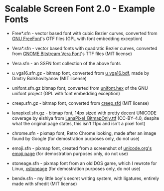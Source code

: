 Scalable Screen Font 2.0 - Example Fonts
========================================

 - Free*.sfn - vector based font with cubic Bezier curves, converted from [GNU FreeFont](https://www.gnu.org/software/freefont/)'s OTF files (GPL with font embedding exception)

 - Vera*.sfn - vector based fonts with quadratic Bezier curves, converted from [GNOME Bitstream Vera Font](https://www.gnome.org/fonts/)'s TTF files (MIT license)

 - Vera.sfn - an SSFN font collection of the above fonts

 - u_vga16.sfn.gz - bitmap font, converted from [u_vga16.bdf](http://www.inp.nsk.su/~bolkhov/files/fonts/univga/), made by Dmitry Bolkhovityanov (MIT license)

 - unifont.sfn.gz bitmap font, converted from [unifont.hex](http://unifoundry.com/unifont/index.html) of the GNU unifont project (GPL with font embedding exception)

 - creep.sfn.gz - bitmap font, converted from [creep.sfd](https://github.com/romeovs/creep/releases) (MIT license)

 - lanapixel.sfn.gz - bitmap font, 14px sized with pretty decent UNICODE coverage by eishiya from [LanaPixel_BitmapOnly.ttf](https://opengameart.org/content/lanapixel-localization-friendly-pixel-font) (CC-BY-4.0, despite what the original page states, this isn't 11px and isn't a pixel font)

 - chrome.sfn - pixmap font, Retro Chrome looking, made after an image found by Google (for demostration purposes only, do not use)

 - emoji.sfn - pixmap font, created from a screenshot of [unicode.org's emoji page](http://www.unicode.org/emoji/charts/full-emoji-list.html) (for demostration purposes only, do not use)

 - stoneage.sfn - pixmap font from an old DOS game, which I rewrote for Linux, [xstoneage](https://gitlab.com/bztsrc/xstoneage) (for demostration purposes only, do not use)

 - bende.sfn - my little boy's secret writing system, with ligatures, entirely made with sfnedit (MIT license)
